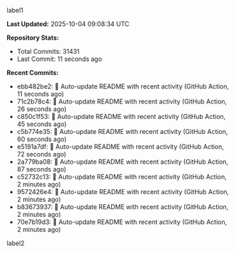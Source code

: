 
label1 
<!-- ACTIVITY_START -->
**Last Updated:** 2025-10-04 09:08:34 UTC

**Repository Stats:**
- Total Commits: 31431
- Last Commit: 11 seconds ago

**Recent Commits:**
- ebb482be2: 🤖 Auto-update README with recent activity (GitHub Action, 11 seconds ago)
- 71c2b78c4: 🤖 Auto-update README with recent activity (GitHub Action, 26 seconds ago)
- c850c1f53: 🤖 Auto-update README with recent activity (GitHub Action, 45 seconds ago)
- c5b774e35: 🤖 Auto-update README with recent activity (GitHub Action, 60 seconds ago)
- e5191a7df: 🤖 Auto-update README with recent activity (GitHub Action, 72 seconds ago)
- 2a779ba08: 🤖 Auto-update README with recent activity (GitHub Action, 87 seconds ago)
- c52732c13: 🤖 Auto-update README with recent activity (GitHub Action, 2 minutes ago)
- 9572426e4: 🤖 Auto-update README with recent activity (GitHub Action, 2 minutes ago)
- b83673937: 🤖 Auto-update README with recent activity (GitHub Action, 2 minutes ago)
- 70e7b19d3: 🤖 Auto-update README with recent activity (GitHub Action, 2 minutes ago)
<!-- ACTIVITY_END -->

label2
